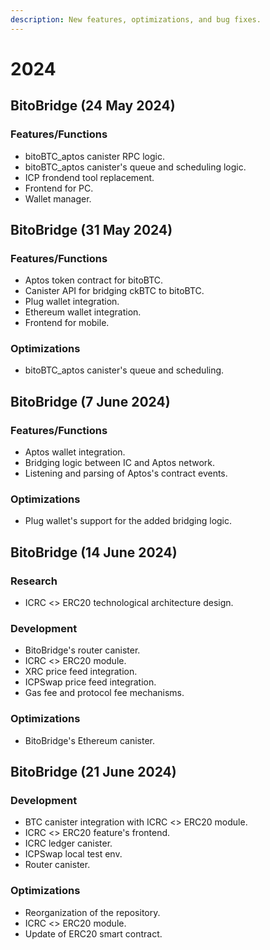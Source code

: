 ```yaml
---
description: New features, optimizations, and bug fixes.
---
```


# 2024

## BitoBridge  (24 May 2024)

### Features/Functions

* bitoBTC\_aptos canister RPC logic.
* bitoBTC\_aptos canister's queue and scheduling logic.
* ICP frondend tool replacement.
* Frontend for PC.
* Wallet manager.



## BitoBridge  (31 May 2024)

### Features/Functions

* Aptos token contract for bitoBTC.
* Canister API for bridging ckBTC to bitoBTC.
* Plug wallet integration.
* Ethereum wallet integration.
* Frontend for mobile.

### Optimizations

* bitoBTC\_aptos canister's queue and scheduling.



## BitoBridge  (7 June 2024)

### Features/Functions

* Aptos wallet integration.
* Bridging logic between IC and Aptos network.
* Listening and parsing of Aptos's contract events.

### Optimizations

* Plug wallet's support for the added bridging logic.

## BitoBridge  (14 June 2024)

### Research

* ICRC <> ERC20 technological architecture design.

### Development

* BitoBridge's router canister.
* ICRC <> ERC20 module.
* XRC price feed integration.
* ICPSwap price feed integration.
* Gas fee and protocol fee mechanisms.

### Optimizations

* BitoBridge's Ethereum canister.

## BitoBridge  (21 June 2024)

### Development

* BTC canister integration with ICRC <> ERC20 module.
* ICRC <> ERC20 feature's frontend.
* ICRC ledger canister.
* ICPSwap local test env.
* Router canister.

### Optimizations

* Reorganization of the repository.
* ICRC <> ERC20 module.
* Update of ERC20 smart contract.
